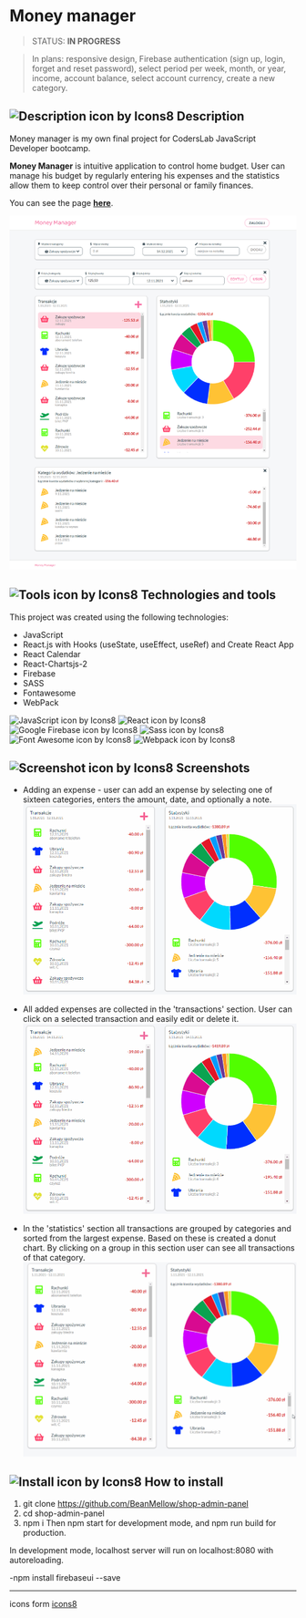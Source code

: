 # Money manager

> STATUS: **IN PROGRESS**

> In plans: responsive design, Firebase authentication (sign up, login, forget and reset password), select period per week, month, or year, income, account balance, select account currency, create a new category.

## ![Description icon by Icons8](https://img.icons8.com/dusk/24/000000/document--v1.png) Description

Money manager is my own final project for CodersLab JavaScript Developer bootcamp.

**Money Manager** is intuitive application to control home budget. User can manage his budget by regularly entering his expenses and the statistics allow them to keep control over their personal or family finances.

You can see the page **[here](https://money-manager-12daf.web.app/)**.

![Money Manager main page](/screenshots/Money-Manager.png)

## ![Tools icon by Icons8](https://img.icons8.com/external-icongeek26-linear-colour-icongeek26/24/000000/external-tools-plumbing-icongeek26-linear-colour-icongeek26.png) Technologies and tools

This project was created using the following technologies:

- JavaScript
- React.js with Hooks (useState, useEffect, useRef) and Create React App
- React Calendar
- React-Chartsjs-2
- Firebase
- SASS
- Fontawesome
- WebPack

![JavaScript icon by Icons8](https://img.icons8.com/color/48/000000/javascript--v2.png)
![React icon by Icons8](https://img.icons8.com/color/48/000000/react-native.png)
![Google Firebase icon by Icons8](https://img.icons8.com/color/48/000000/firebase.png)
![Sass icon by Icons8](https://img.icons8.com/color/48/000000/sass.png)
![Font Awesome icon by Icons8](https://img.icons8.com/windows/48/4a90e2/font-awesome.png)
![Webpack icon by Icons8](https://img.icons8.com/color/48/000000/webpack.png)

## ![Screenshot icon by Icons8](https://img.icons8.com/dusk/24/000000/unsplash.png) Screenshots

- Adding an expense - user can add an expense by selecting one of sixteen categories, enters the amount, date, and optionally a note.
  ![](/screenshots/money-manager-1.gif)

- All added expenses are collected in the 'transactions' section. User can click on a selected transaction and easily edit or delete it.
  ![](/screenshots/money-manager-2.gif)

- In the 'statistics' section all transactions are grouped by categories and sorted from the largest expense. Based on these is created a donut chart. By clicking on a group in this section user can see all transactions of that category.
  ![](/screenshots/money-manager-3.gif)

## ![Install icon by Icons8](https://img.icons8.com/dusk/24/000000/software-installer.png) How to install

1. git clone https://github.com/BeanMellow/shop-admin-panel
2. cd shop-admin-panel
3. npm i
   Then npm start for development mode, and npm run build for production.

In development mode, localhost server will run on localhost:8080 with autoreloading.

-npm install firebaseui --save

---

icons form [icons8](https://icons8.com/)
